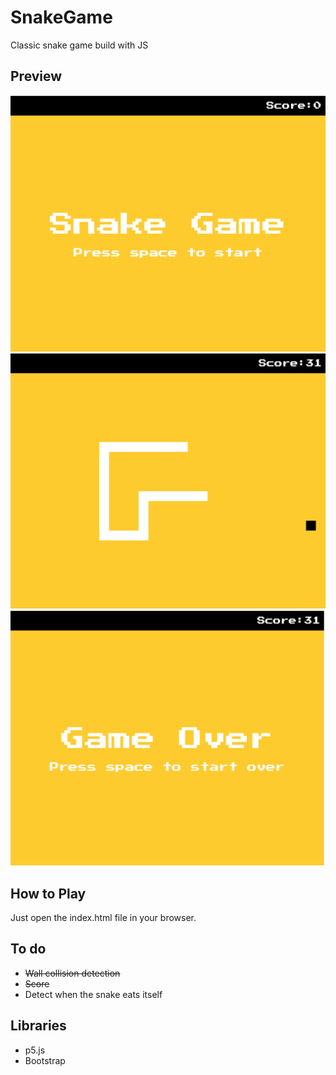 # SnakeGame
Classic snake game build with JS

Preview
-------
<p align="center">
  <img src="https://github.com/Ostap95/SnakeGame/blob/master/assets/start_game.png" width="800"/>
  <img src="https://github.com/Ostap95/SnakeGame/blob/master/assets/play_screen.png" width="800"/>
  <img src="https://github.com/Ostap95/SnakeGame/blob/master/assets/game_over.png" width="800"/>
</p>

How to Play
-----------
Just open the index.html file in your browser.

To do
------
- ~~Wall collision detection~~
- ~~Score~~
- Detect when the snake eats itself

Libraries
---------
- p5.js
- Bootstrap
